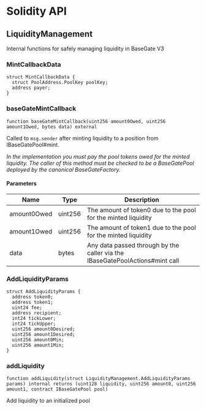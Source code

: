 # Solidity API

## LiquidityManagement

Internal functions for safely managing liquidity in BaseGate V3

### MintCallbackData

```solidity
struct MintCallbackData {
  struct PoolAddress.PoolKey poolKey;
  address payer;
}
```

### baseGateMintCallback

```solidity
function baseGateMintCallback(uint256 amount0Owed, uint256 amount1Owed, bytes data) external
```

Called to `msg.sender` after minting liquidity to a position from IBaseGatePool#mint.

_In the implementation you must pay the pool tokens owed for the minted liquidity.
The caller of this method must be checked to be a BaseGatePool deployed by the canonical BaseGateFactory._

#### Parameters

| Name        | Type    | Description                                                                  |
| ----------- | ------- | ---------------------------------------------------------------------------- |
| amount0Owed | uint256 | The amount of token0 due to the pool for the minted liquidity                |
| amount1Owed | uint256 | The amount of token1 due to the pool for the minted liquidity                |
| data        | bytes   | Any data passed through by the caller via the IBaseGatePoolActions#mint call |

### AddLiquidityParams

```solidity
struct AddLiquidityParams {
  address token0;
  address token1;
  uint24 fee;
  address recipient;
  int24 tickLower;
  int24 tickUpper;
  uint256 amount0Desired;
  uint256 amount1Desired;
  uint256 amount0Min;
  uint256 amount1Min;
}
```

### addLiquidity

```solidity
function addLiquidity(struct LiquidityManagement.AddLiquidityParams params) internal returns (uint128 liquidity, uint256 amount0, uint256 amount1, contract IBaseGatePool pool)
```

Add liquidity to an initialized pool
